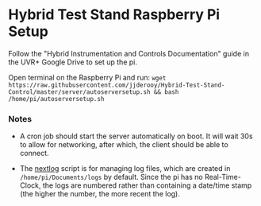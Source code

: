 # Hybrid Test Stand Raspberry Pi Setup

Follow the "Hybrid Instrumentation and Controls Documentation" guide in the UVR+ Google Drive to set up the pi.

Open terminal on the Raspberry Pi and run: `wget https://raw.githubusercontent.com/jjderooy/Hybrid-Test-Stand-Control/master/server/autoserversetup.sh && bash /home/pi/autoserversetup.sh`

### Notes

 - A cron job should start the server automatically on boot. It will wait 30s to allow for networking, after which, the client should be able to connect.

 - The [nextlog](nextlog.py) script is for managing log files, which are created in `/home/pi/Documents/logs` by
 default. Since the pi has no Real-Time-Clock, the logs are numbered rather than containing a date/time stamp (the higher the
 number, the more recent the log).
